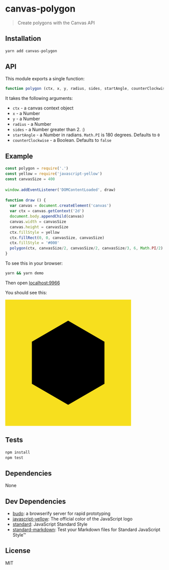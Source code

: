 # canvas-polygon

> Create polygons with the Canvas API

## Installation

```sh
yarn add canvas-polygon
```

## API

This module exports a single function:

```js
function polygon (ctx, x, y, radius, sides, startAngle, counterClockwise) { }
```

It takes the following arguments:

- `ctx` - a canvas context object
- `x` - a Number
- `y` - a Number
- `radius` - a Number
- `sides` - a Number greater than 2. :)
- `startAngle` - a Number in radians. `Math.PI` is 180 degrees. Defaults to `0`
- `counterClockwise` - a Boolean. Defaults to `false`


## Example

```js
const polygon = require('.')
const yellow = require('javascript-yellow')
const canvasSize = 400

window.addEventListener('DOMContentLoaded', draw)

function draw () {
  var canvas = document.createElement('canvas')
  var ctx = canvas.getContext('2d')
  document.body.appendChild(canvas)
  canvas.width = canvasSize
  canvas.height = canvasSize
  ctx.fillStyle = yellow
  ctx.fillRect(0, 0, canvasSize, canvasSize)
  ctx.fillStyle = '#000'
  polygon(ctx, canvasSize/2, canvasSize/2, canvasSize/3, 6, Math.PI/2)
}
```

To see this in your browser:

```sh
yarn && yarn demo
```

Then open [localhost:9966](http://localhost:9966/)

You should see this:

![hexagon](./example.png)

## Tests

```sh
npm install
npm test
```

## Dependencies

None

## Dev Dependencies

- [budo](https://github.com/mattdesl/budo): a browserify server for rapid prototyping
- [javascript-yellow](): The official color of the JavaScript logo
- [standard](https://github.com/feross/standard): JavaScript Standard Style
- [standard-markdown](): Test your Markdown files for Standard JavaScript Style™


## License

MIT
